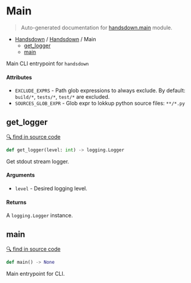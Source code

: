 # Main

> Auto-generated documentation for [handsdown.main](../../handsdown/main.py) module.

- [Handsdown](../README.md#handsdown) / [Handsdown](#handsdown) / Main
  - [get_logger](#get_logger)
  - [main](#main)

Main CLI entrypoint for `handsdown`

#### Attributes

- `EXCLUDE_EXPRS` - Path glob expressions to always exclude.
  By default: `build/*`, `tests/*`, `test/*` are excluded.
- `SOURCES_GLOB_EXPR` - Glob expr to lokkup python source files: `**/*.py`

## get_logger

[🔍 find in source code](../../handsdown/main.py#l23)

```python
def get_logger(level: int) -> logging.Logger
```

Get stdout stream logger.

#### Arguments

- `level` - Desired logging level.

#### Returns

A `logging.Logger` instance.

## main

[🔍 find in source code](../../handsdown/main.py#l47)

```python
def main() -> None
```

Main entrypoint for CLI.
